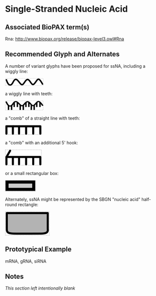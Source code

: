 # Single-Stranded Nucleic Acid

## Associated BioPAX term(s)
Rna: http://www.biopax.org/release/biopax-level3.owl#Rna

## Recommended Glyph and Alternates
A number of variant glyphs have been proposed for ssNA, including a wiggly line:

![glyph specification](wiggle-specification.png)

a wiggly line with teeth:

![glyph specification](wiggle-teeth-specification.png)

a "comb" of a straight line with teeth:

![glyph specification](comb-specification.png)

a "comb" with an additional 5' hook:

![glyph specification](comb-hook-specification.png)

or a small rectangular box:

![glyph specification](rectangle-specification.png)

Alternately, ssNA might be represented by the SBGN "nucleic acid" half-round rectangle:

![glyph specification](halfround-rectangle-specification.png)

## Prototypical Example

mRNA, gRNA, siRNA

## Notes
*This section left intentionally blank*
